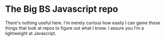 # The Big BS Javascript repo

There's nothing useful here. I'm merely curious how easily I can game these things that
look at repos to figure out what I know. I assure you I'm a lightweight at Javascript.
